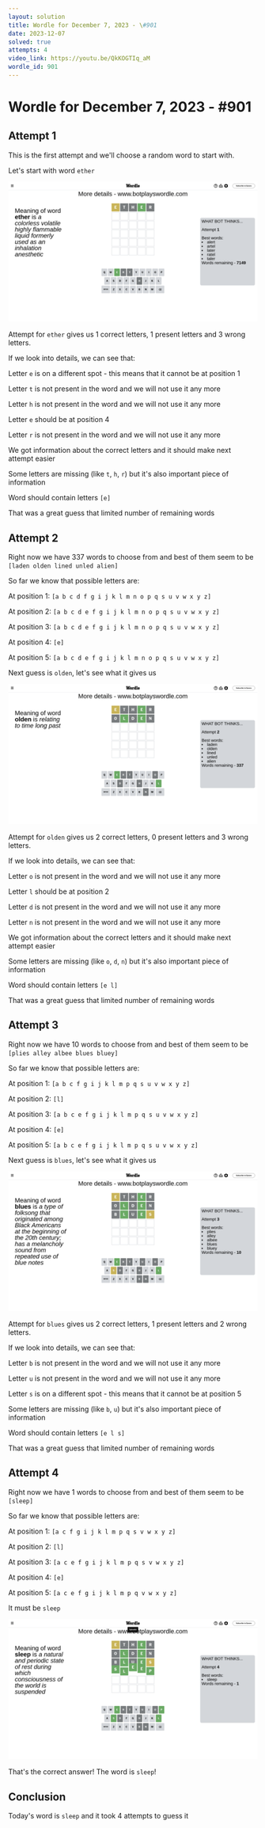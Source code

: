 ```yaml
---
layout: solution
title: Wordle for December 7, 2023 - \#901
date: 2023-12-07
solved: true
attempts: 4
video_link: https://youtu.be/QkKOGTIq_aM
wordle_id: 901
---
```


# Wordle for December 7, 2023 - \#901

## Attempt 1

This is the first attempt and we'll choose a random word to start with.

Let's start with word `ether`

![Attempt 1](2023-12-07/attempt-1.png)

Attempt for `ether` gives us 1 correct letters, 1 present letters and 3 wrong letters.

If we look into details, we can see that:

Letter `e` is on a different spot - this means that it cannot be at position 1

Letter `t` is not present in the word and we will not use it any more

Letter `h` is not present in the word and we will not use it any more

Letter `e` should be at position 4

Letter `r` is not present in the word and we will not use it any more

We got information about the correct letters and it should make next attempt easier

Some letters are missing (like `t`, `h`, `r`) but it's also important piece of information

Word should contain letters `[e]`

That was a great guess that limited number of remaining words



## Attempt 2

Right now we have 337 words to choose from and best of them seem to be `[laden olden lined unled alien]`

So far we know that possible letters are:

At position 1: `[a b c d f g i j k l m n o p q s u v w x y z]`

At position 2: `[a b c d e f g i j k l m n o p q s u v w x y z]`

At position 3: `[a b c d e f g i j k l m n o p q s u v w x y z]`

At position 4: `[e]`

At position 5: `[a b c d e f g i j k l m n o p q s u v w x y z]`

Next guess is `olden`, let's see what it gives us

![Attempt 2](2023-12-07/attempt-2.png)

Attempt for `olden` gives us 2 correct letters, 0 present letters and 3 wrong letters.

If we look into details, we can see that:

Letter `o` is not present in the word and we will not use it any more

Letter `l` should be at position 2

Letter `d` is not present in the word and we will not use it any more

Letter `n` is not present in the word and we will not use it any more

We got information about the correct letters and it should make next attempt easier

Some letters are missing (like `o`, `d`, `n`) but it's also important piece of information

Word should contain letters `[e l]`

That was a great guess that limited number of remaining words



## Attempt 3

Right now we have 10 words to choose from and best of them seem to be `[plies alley albee blues bluey]`

So far we know that possible letters are:

At position 1: `[a b c f g i j k l m p q s u v w x y z]`

At position 2: `[l]`

At position 3: `[a b c e f g i j k l m p q s u v w x y z]`

At position 4: `[e]`

At position 5: `[a b c e f g i j k l m p q s u v w x y z]`

Next guess is `blues`, let's see what it gives us

![Attempt 3](2023-12-07/attempt-3.png)

Attempt for `blues` gives us 2 correct letters, 1 present letters and 2 wrong letters.

If we look into details, we can see that:

Letter `b` is not present in the word and we will not use it any more

Letter `u` is not present in the word and we will not use it any more

Letter `s` is on a different spot - this means that it cannot be at position 5

Some letters are missing (like `b`, `u`) but it's also important piece of information

Word should contain letters `[e l s]`

That was a great guess that limited number of remaining words



## Attempt 4

Right now we have 1 words to choose from and best of them seem to be `[sleep]`

So far we know that possible letters are:

At position 1: `[a c f g i j k l m p q s v w x y z]`

At position 2: `[l]`

At position 3: `[a c e f g i j k l m p q s v w x y z]`

At position 4: `[e]`

At position 5: `[a c e f g i j k l m p q v w x y z]`

It must be `sleep`

![Attempt 4](2023-12-07/attempt-4.png)

That's the correct answer! The word is `sleep`!

## Conclusion

Today's word is `sleep` and it took 4 attempts to guess it

